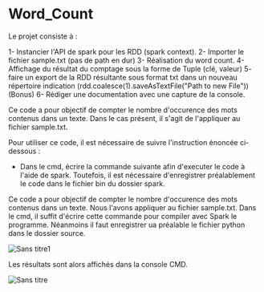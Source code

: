  # Word_Count

 Le projet consiste à :

  1- Instancier l'API de spark pour les RDD (spark context). 
   2- Importer le fichier sample.txt (pas de path en dur)
   3- Réalisation  du word count.
   4- Affichage du résultat du comptage sous la forme de Tuple (clé, valeur) 
   5- faire un export de la RDD résultante sous format txt dans un nouveau répertoire indication (rdd.coalesce(1).saveAsTextFile("Path to new File")) 
   (Bonus) 6- Rédiger une documentation avec une capture de la console.
   
   Ce code a pour objectif de compter le nombre d'occurence des mots contenus dans un texte. 
Dans le cas présent, il s'agit de l'appliquer au fichier sample.txt.

Pour utiliser ce code, il est nécessaire de suivre l'instruction énoncée ci-dessous : 

- Dans le cmd, écrire la commande suivante afin d'executer le code à l'aide de spark. Toutefois, il est nécessaire d'enregistrer préalablement le code dans le fichier bin du dossier spark.




 Ce code a pour objectif de compter le nombre d'occurence des mots contenus dans un texte. Nous l'avons appliquer au fichier sample.txt.
 Dans le cmd, il suffit d'écrire cette commande pour compiler avec Spark le programme. Néanmoins il faut enregistrer ua préalable le  fichier python dans le dossier source.

 ![Sans titre1](https://user-images.githubusercontent.com/71505484/101961127-57c78d80-3c09-11eb-82f5-bdd9a1b37b24.png)
 
 Les résultats sont alors affichés dans la console CMD.

 ![Sans titre](https://user-images.githubusercontent.com/71505484/101960495-da4f4d80-3c07-11eb-8a66-6c97d4910743.png)
